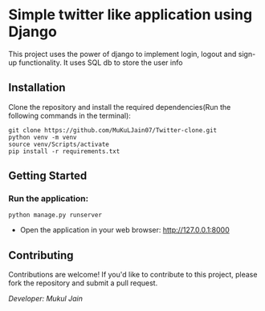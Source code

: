 # Simple twitter like application using Django
This project uses the power of django to implement login, logout and sign-up functionality. It uses SQL db to store the user info


## Installation
Clone the repository and install the required dependencies(Run the following commands in the terminal):
```
git clone https://github.com/MuKuLJain07/Twitter-clone.git
python venv -m venv
source venv/Scripts/activate
pip install -r requirements.txt
```

## Getting Started
### Run the application:
```
python manage.py runserver
```
 - Open the application in your web browser: http://127.0.0.1:8000


## Contributing
Contributions are welcome! If you'd like to contribute to this project, please fork the repository and submit a pull request.


*Developer: Mukul Jain*


